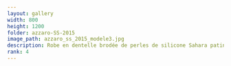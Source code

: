 ```yaml
---
layout: gallery
width: 800
height: 1200
folder: azzaro-SS-2015
image_path: azzaro_ss_2015_modele3.jpg
description: Robe en dentelle brodée de perles de silicone Sahara patiné d'or
rank: 4
---
```

